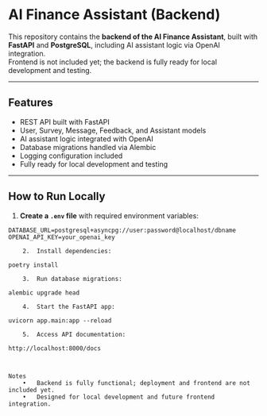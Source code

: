 # AI Finance Assistant (Backend)

This repository contains the **backend of the AI Finance Assistant**, built with **FastAPI** and **PostgreSQL**, including AI assistant logic via OpenAI integration.  
Frontend is not included yet; the backend is fully ready for local development and testing.

---

## Features

- REST API built with FastAPI  
- User, Survey, Message, Feedback, and Assistant models  
- AI assistant logic integrated with OpenAI  
- Database migrations handled via Alembic  
- Logging configuration included  
- Fully ready for local development and testing

---

## How to Run Locally

1. **Create a `.env` file** with required environment variables:

```env
DATABASE_URL=postgresql+asyncpg://user:password@localhost/dbname
OPENAI_API_KEY=your_openai_key

	2.	Install dependencies:

poetry install

	3.	Run database migrations:

alembic upgrade head

	4.	Start the FastAPI app:

uvicorn app.main:app --reload

	5.	Access API documentation:

http://localhost:8000/docs



Notes
	•	Backend is fully functional; deployment and frontend are not included yet.
	•	Designed for local development and future frontend integration.
